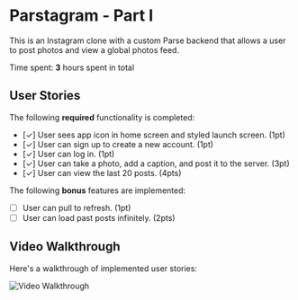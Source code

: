 # Parstagram - Part I

This is an Instagram clone with a custom Parse backend that allows a user to post photos and view a global photos feed.

Time spent: **3** hours spent in total

## User Stories

The following **required** functionality is completed:

- [✓] User sees app icon in home screen and styled launch screen. (1pt)
- [✓] User can sign up to create a new account. (1pt)
- [✓] User can log in. (1pt)
- [✓] User can take a photo, add a caption, and post it to the server. (3pt)
- [✓] User can view the last 20 posts. (4pts)

The following **bonus** features are implemented:

- [ ] User can pull to refresh. (1pt)
- [ ] User can load past posts infinitely. (2pts)

## Video Walkthrough

Here's a walkthrough of implemented user stories:

<img src='instagramDemo.gif' title='Video Walkthrough' alt='Video Walkthrough' />
